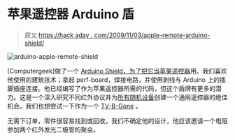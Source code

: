 # 苹果遥控器 Arduino 盾

> 原文:[https://hack aday . com/2009/11/03/apple-remote-arduino-shield/](https://hackaday.com/2009/11/03/apple-remote-arduino-shield/)

![arduino-apple-remote-shield](../Images/b4c26012d1bfad1f2ae940eadc127df3.png "arduino-apple-remote-shield")

[Computergeek]做了一个 [Arduino Shield，为了把它当苹果遥控器](http://www.instructables.com/id/DIY-Apple-Remote-Shield-for-the-Arduino/)用。我们喜欢他使用的建筑技术；拿起 perf-board，焊接电路，并使用剥线与 Arduino 上的插脚插座连接。他已经编写了作为苹果遥控器所需的代码，但这个盾牌有更多的潜力。这是一个深入研究不同红外协议并为[所有随机设备](http://hackaday.com/2009/09/29/add-ir-control-to-your-wifi-router/)创建一个通用遥控器的绝佳机会。我们也想尝试一下作为一个 [TV-B-Gone](http://hackaday.com/2009/08/17/adafruit-releases-new-tv-b-gone-kit/) 。

无需下订单，零件很容易找到或回收。我们不确定他的设计，他应该邀请一个电阻参加两个红外发光二极管的聚会。